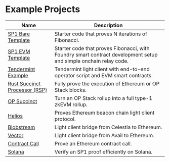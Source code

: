 # Example Projects

| Name                                                                         | Description                                                                                                      |
| ---------------------------------------------------------------------------- | ---------------------------------------------------------------------------------------------------------------- |
| [SP1 Bare Template](https://github.com/succinctlabs/sp1-project-template)    | Starter code that proves N iterations of Fibonacci.                                                              |
| [SP1 EVM Template](https://github.com/succinctlabs/sp1-project-template-evm) | Starter code that proves Fibonacci, with Foundry smart contract development setup and simple onchain relay code. |
| [Tendermint Example](https://github.com/succinctlabs/sp1-tendermint-example) | Tendermint light client with end-to-end operator script and EVM smart contracts.                                 |
| [Rust Succinct Processor (RSP)](https://github.com/succinctlabs/rsp)         | Fully prove the execution of Ethereum or OP Stack blocks.                                                        |
| [OP Succinct](https://github.com/succinctlabs/op-succinct)                   | Turn an OP Stack rollup into a full type-1 zkEVM rollup.                                                         |
| [Helios](https://github.com/succinctlabs/sp1-helios)                         | Proves Ethereum beacon chain light client protocol.                                                              |
| [Blobstream](https://github.com/succinctlabs/sp1-blobstream)                 | Light client bridge from Celestia to Ethereum.                                                                   |
| [Vector](https://github.com/succinctlabs/sp1-vector)                         | Light client bridge from Avail to Ethereum.                                                                      |
| [Contract Call](https://github.com/succinctlabs/sp1-contract-call)           | Prove an Ethereum contract call.                                                                                 |
| [Solana](https://github.com/succinctlabs/sp1-solana)                         | Verify an SP1 proof efficiently on Solana.                                                                       |
